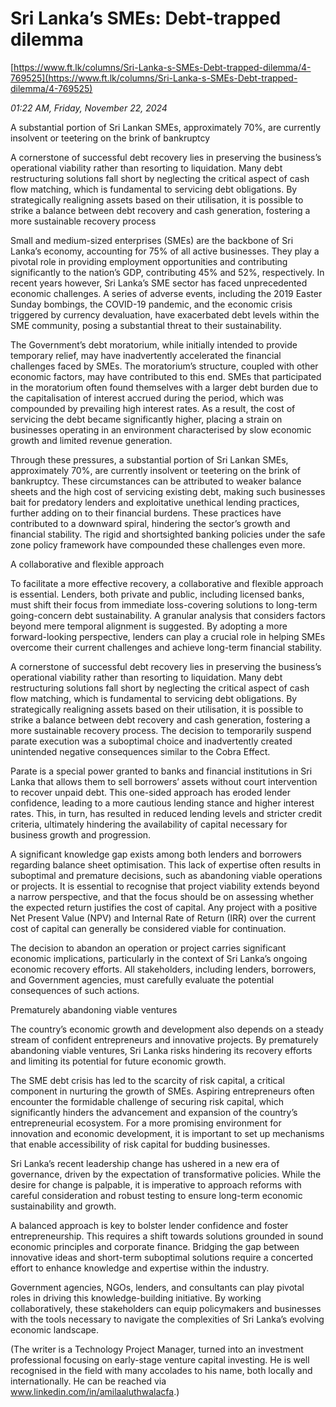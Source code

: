 # Sri Lanka’s SMEs: Debt-trapped dilemma

[https://www.ft.lk/columns/Sri-Lanka-s-SMEs-Debt-trapped-dilemma/4-769525](https://www.ft.lk/columns/Sri-Lanka-s-SMEs-Debt-trapped-dilemma/4-769525)

*01:22 AM, Friday, November 22, 2024*

A substantial portion of Sri Lankan SMEs, approximately 70%, are currently insolvent or teetering on the brink of bankruptcy

A cornerstone of successful debt recovery lies in preserving the business’s operational viability rather than resorting to liquidation. Many debt restructuring solutions fall short by neglecting the critical aspect of cash flow matching, which is fundamental to servicing debt obligations. By strategically realigning assets based on their utilisation, it is possible to strike a balance between debt recovery and cash generation, fostering a more sustainable recovery process

Small and medium-sized enterprises (SMEs) are the backbone of Sri Lanka’s economy, accounting for 75% of all active businesses. They play a pivotal role in providing employment opportunities and contributing significantly to the nation’s GDP, contributing 45% and 52%, respectively. In recent years however, Sri Lanka’s SME sector has faced unprecedented economic challenges. A series of adverse events, including the 2019 Easter Sunday bombings, the COVID-19 pandemic, and the economic crisis triggered by currency devaluation, have exacerbated debt levels within the SME community, posing a substantial threat to their sustainability.

The Government’s debt moratorium, while initially intended to provide temporary relief, may have inadvertently accelerated the financial challenges faced by SMEs. The moratorium’s structure, coupled with other economic factors, may have contributed to this end. SMEs that participated in the moratorium often found themselves with a larger debt burden due to the capitalisation of interest accrued during the period, which was compounded by prevailing high interest rates. As a result, the cost of servicing the debt became significantly higher, placing a strain on businesses operating in an environment characterised by slow economic growth and limited revenue generation.

Through these pressures, a substantial portion of Sri Lankan SMEs, approximately 70%, are currently insolvent or teetering on the brink of bankruptcy. These circumstances can be attributed to weaker balance sheets and the high cost of servicing existing debt, making such businesses bait for predatory lenders and exploitative unethical lending practices, further adding on to their financial burdens. These practices have contributed to a downward spiral, hindering the sector’s growth and financial stability. The rigid and shortsighted banking policies under the safe zone policy framework have compounded these challenges even more.

A collaborative and flexible approach

To facilitate a more effective recovery, a collaborative and flexible approach is essential. Lenders, both private and public, including licensed banks, must shift their focus from immediate loss-covering solutions to long-term going-concern debt sustainability. A granular analysis that considers factors beyond mere temporal alignment is suggested. By adopting a more forward-looking perspective, lenders can play a crucial role in helping SMEs overcome their current challenges and achieve long-term financial stability.

A cornerstone of successful debt recovery lies in preserving the business’s operational viability rather than resorting to liquidation. Many debt restructuring solutions fall short by neglecting the critical aspect of cash flow matching, which is fundamental to servicing debt obligations. By strategically realigning assets based on their utilisation, it is possible to strike a balance between debt recovery and cash generation, fostering a more sustainable recovery process. The decision to temporarily suspend parate execution was a suboptimal choice and inadvertently created unintended negative consequences similar to the Cobra Effect.

Parate is a special power granted to banks and financial institutions in Sri Lanka that allows them to sell borrowers’ assets without court intervention to recover unpaid debt. This one-sided approach has eroded lender confidence, leading to a more cautious lending stance and higher interest rates. This, in turn, has resulted in reduced lending levels and stricter credit criteria, ultimately hindering the availability of capital necessary for business growth and progression.

A significant knowledge gap exists among both lenders and borrowers regarding balance sheet optimisation. This lack of expertise often results in suboptimal and premature decisions, such as abandoning viable operations or projects. It is essential to recognise that project viability extends beyond a narrow perspective, and that the focus should be on assessing whether the expected return justifies the cost of capital. Any project with a positive Net Present Value (NPV) and Internal Rate of Return (IRR) over the current cost of capital can generally be considered viable for continuation.

The decision to abandon an operation or project carries significant economic implications, particularly in the context of Sri Lanka’s ongoing economic recovery efforts. All stakeholders, including lenders, borrowers, and Government agencies, must carefully evaluate the potential consequences of such actions.

Prematurely abandoning viable ventures

The country’s economic growth and development also depends on a steady stream of confident entrepreneurs and innovative projects. By prematurely abandoning viable ventures, Sri Lanka risks hindering its recovery efforts and limiting its potential for future economic growth.

The SME debt crisis has led to the scarcity of risk capital, a critical component in nurturing the growth of SMEs. Aspiring entrepreneurs often encounter the formidable challenge of securing risk capital, which significantly hinders the advancement and expansion of the country’s entrepreneurial ecosystem. For a more promising environment for innovation and economic development, it is important to set up mechanisms that enable accessibility of risk capital for budding businesses.

Sri Lanka’s recent leadership change has ushered in a new era of governance, driven by the expectation of transformative policies. While the desire for change is palpable, it is imperative to approach reforms with careful consideration and robust testing to ensure long-term economic sustainability and growth.

A balanced approach is key to bolster lender confidence and foster entrepreneurship. This requires a shift towards solutions grounded in sound economic principles and corporate finance. Bridging the gap between innovative ideas and short-term suboptimal solutions require a concerted effort to enhance knowledge and expertise within the industry.

Government agencies, NGOs, lenders, and consultants can play pivotal roles in driving this knowledge-building initiative. By working collaboratively, these stakeholders can equip policymakers and businesses with the tools necessary to navigate the complexities of Sri Lanka’s evolving economic landscape.

(The writer is a Technology Project Manager, turned into an investment professional focusing on early-stage venture capital investing. He is well recognised in the field with many accolades to his name, both locally and internationally. He can be reached via www.linkedin.com/in/amilaaluthwalacfa.)

